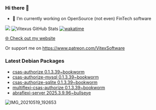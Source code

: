 ### Hi there 👋

- 🔭 I’m currently working on OpenSource  (not even) FinTech software

![](https://komarev.com/ghpvc/?username=Vitexus)
![Vitexus GitHub Stats](https://github-readme-stats.vercel.app/api?username=Vitexus&show_icons=true)
[![wakatime](https://wakatime.com/badge/user/5abba9ca-813e-43ac-9b5f-b1cfdf3dc1c7.svg)](https://wakatime.com/@5abba9ca-813e-43ac-9b5f-b1cfdf3dc1c7)

<p><a href="https://vitexsoftware.cz">🌐 Check out my website</a></p>

Or support me on https://www.patreon.com/VitexSoftware

### Latest Debian Packages
<!-- DEBIAN-PACKAGES-LIST:START -->
- [csas-authorize 0.1.3.39~bookworm](https://repo.vitexsoftware.com/package.php?package=csas-authorize)
- [csas-authorize-mysql 0.1.3.39~bookworm](https://repo.vitexsoftware.com/package.php?package=csas-authorize-mysql)
- [csas-authorize-sqlite 0.1.3.39~bookworm](https://repo.vitexsoftware.com/package.php?package=csas-authorize-sqlite)
- [multiflexi-csas-authorize 0.1.3.39~bookworm](https://repo.vitexsoftware.com/package.php?package=multiflexi-csas-authorize)
- [abraflexi-server 2025.3.9.96~bullseye](https://repo.vitexsoftware.com/package.php?package=abraflexi-server)
<!-- DEBIAN-PACKAGES-LIST:END -->

![IMG_20210519_192653](https://user-images.githubusercontent.com/2621130/120022731-1bd48900-bfed-11eb-90f9-4f88f560b8b7.jpg)

<!--
**Vitexus/Vitexus** is a ✨ _special_ ✨ repository because its `README.md` (this file) appears on your GitHub profile.

Here are some ideas to get you started:

- 🌱 I’m currently learning ...
- 👯 I’m looking to collaborate on ...
- 🤔 I’m looking for help with ...
- 💬 Ask me about ...
- 📫 How to reach me: ...
- 😄 Pronouns: ...
- ⚡ Fun fact: ...
-->


